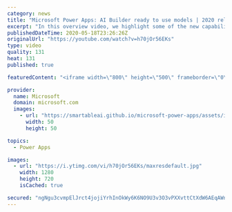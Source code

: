 ```yaml
---
category: news
title: "Microsoft Power Apps: AI Builder ready to use models | 2020 release wave 1 overview"
excerpt: "In this overview video, we highlight some of the new capabilities included in the latest update to Microsoft Power Apps, AI Builder ready to use models.     Here are the capabilities covered:   • Entity extraction helps you by identifying and extracting people, dates, places, locations, etc. from text"
publishedDateTime: 2020-05-18T23:26:26Z
originalUrl: "https://youtube.com/watch?v=h70jOr56EKs"
type: video
quality: 131
heat: 131
published: true

featuredContent: "<iframe width=\"800\" height=\"500\" frameborder=\"0\" src=\"https://www.youtube.com/embed/h70jOr56EKs\" allow=\"accelerometer; autoplay; encrypted-media; gyroscope; picture-in-picture\" allowfullscreen></iframe>"

provider:
  name: Microsoft
  domain: microsoft.com
  images:
    - url: "https://smartableai.github.io/microsoft-power-apps/assets/images/organizations/microsoft.com-50x50.jpg"
      width: 50
      height: 50

topics:
  - Power Apps

images:
  - url: "https://i.ytimg.com/vi/h70jOr56EKs/maxresdefault.jpg"
    width: 1280
    height: 720
    isCached: true

secured: "ngNgu3cvmpElJrct4jojiYrhInOkWy6K6NO9U3v3O3vPXXvttCtXdW6AEqAWnEDDzkAFzMtZ9kW6rbDX/JzceG5t5mBps3WMMhCE5V1bCaqISmTYK/5UbKqdax/6sg2oCRXpUuxj1hcdijbapS4eXwM/zvQCwSzFd0zaosPTc9xdhP31O6u5e7a8z9lR0RLG2sTHDFZZ/UIdqaR2ZDiSJBs5roEjEVtFkFeGntfhGkDd5IVwHCmBBQpen3RVR9iRhNB+taseyFSqhpWwKU1XReSwgfGNufRbJFr+trKHbiqf5Mjdikwbpv5Kk7aVNDqaR7HcHUoJYu912dKbHWJtnjO4L9HGAxDwlbxYTRaTgxrBLYI9xTRgKBt6EQ0bScDz65a+fUVOAIjEx3ty7ZRw6KrBknKKeKp/X4RM53SKvj16zmsFbl3t73L4Y1KhWFdL;9wRpmdpFGxNmCvrz7yxARw=="
---
```


